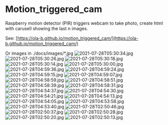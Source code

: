 # Motion_triggered_cam
Raspberry motion detector (PIR) triggers webcam to take photo, create html with carusell showing the last n images.

See: [https://ola-b.github.io/motion_triggered_cam/](https://ola-b.github.io/motion_triggered_cam/)


Or images in ./docs/images/*.jpg
![2021-07-28T05:30:34.jpg](https://github.com/Ola-B/motion_triggered_cam/blob/main/docs/images/2021-07-28T05:30:34.jpg "2021-07-28T05:30:34.jpg")
![2021-07-28T05:30:26.jpg](https://github.com/Ola-B/motion_triggered_cam/blob/main/docs/images/2021-07-28T05:30:26.jpg "2021-07-28T05:30:26.jpg")
![2021-07-28T05:30:18.jpg](https://github.com/Ola-B/motion_triggered_cam/blob/main/docs/images/2021-07-28T05:30:18.jpg "2021-07-28T05:30:18.jpg")
![2021-07-28T05:30:14.jpg](https://github.com/Ola-B/motion_triggered_cam/blob/main/docs/images/2021-07-28T05:30:14.jpg "2021-07-28T05:30:14.jpg")
![2021-07-28T05:30:00.jpg](https://github.com/Ola-B/motion_triggered_cam/blob/main/docs/images/2021-07-28T05:30:00.jpg "2021-07-28T05:30:00.jpg")
![2021-07-28T04:59:36.jpg](https://github.com/Ola-B/motion_triggered_cam/blob/main/docs/images/2021-07-28T04:59:36.jpg "2021-07-28T04:59:36.jpg")
![2021-07-28T04:59:24.jpg](https://github.com/Ola-B/motion_triggered_cam/blob/main/docs/images/2021-07-28T04:59:24.jpg "2021-07-28T04:59:24.jpg")
![2021-07-28T04:59:15.jpg](https://github.com/Ola-B/motion_triggered_cam/blob/main/docs/images/2021-07-28T04:59:15.jpg "2021-07-28T04:59:15.jpg")
![2021-07-28T04:59:07.jpg](https://github.com/Ola-B/motion_triggered_cam/blob/main/docs/images/2021-07-28T04:59:07.jpg "2021-07-28T04:59:07.jpg")
![2021-07-28T04:58:59.jpg](https://github.com/Ola-B/motion_triggered_cam/blob/main/docs/images/2021-07-28T04:58:59.jpg "2021-07-28T04:58:59.jpg")
![2021-07-28T04:58:51.jpg](https://github.com/Ola-B/motion_triggered_cam/blob/main/docs/images/2021-07-28T04:58:51.jpg "2021-07-28T04:58:51.jpg")
![2021-07-28T04:58:39.jpg](https://github.com/Ola-B/motion_triggered_cam/blob/main/docs/images/2021-07-28T04:58:39.jpg "2021-07-28T04:58:39.jpg")
![2021-07-28T04:58:31.jpg](https://github.com/Ola-B/motion_triggered_cam/blob/main/docs/images/2021-07-28T04:58:31.jpg "2021-07-28T04:58:31.jpg")
![2021-07-28T04:54:37.jpg](https://github.com/Ola-B/motion_triggered_cam/blob/main/docs/images/2021-07-28T04:54:37.jpg "2021-07-28T04:54:37.jpg")
![2021-07-28T04:54:30.jpg](https://github.com/Ola-B/motion_triggered_cam/blob/main/docs/images/2021-07-28T04:54:30.jpg "2021-07-28T04:54:30.jpg")
![2021-07-28T04:54:21.jpg](https://github.com/Ola-B/motion_triggered_cam/blob/main/docs/images/2021-07-28T04:54:21.jpg "2021-07-28T04:54:21.jpg")
![2021-07-28T04:54:13.jpg](https://github.com/Ola-B/motion_triggered_cam/blob/main/docs/images/2021-07-28T04:54:13.jpg "2021-07-28T04:54:13.jpg")
![2021-07-28T04:54:05.jpg](https://github.com/Ola-B/motion_triggered_cam/blob/main/docs/images/2021-07-28T04:54:05.jpg "2021-07-28T04:54:05.jpg")
![2021-07-28T04:53:58.jpg](https://github.com/Ola-B/motion_triggered_cam/blob/main/docs/images/2021-07-28T04:53:58.jpg "2021-07-28T04:53:58.jpg")
![2021-07-28T04:53:40.jpg](https://github.com/Ola-B/motion_triggered_cam/blob/main/docs/images/2021-07-28T04:53:40.jpg "2021-07-28T04:53:40.jpg")
![2021-07-28T02:50:46.jpg](https://github.com/Ola-B/motion_triggered_cam/blob/main/docs/images/2021-07-28T02:50:46.jpg "2021-07-28T02:50:46.jpg")
![2021-07-28T02:50:37.jpg](https://github.com/Ola-B/motion_triggered_cam/blob/main/docs/images/2021-07-28T02:50:37.jpg "2021-07-28T02:50:37.jpg")
![2021-07-28T02:50:28.jpg](https://github.com/Ola-B/motion_triggered_cam/blob/main/docs/images/2021-07-28T02:50:28.jpg "2021-07-28T02:50:28.jpg")
![2021-07-28T02:50:20.jpg](https://github.com/Ola-B/motion_triggered_cam/blob/main/docs/images/2021-07-28T02:50:20.jpg "2021-07-28T02:50:20.jpg")
![2021-07-28T02:50:13.jpg](https://github.com/Ola-B/motion_triggered_cam/blob/main/docs/images/2021-07-28T02:50:13.jpg "2021-07-28T02:50:13.jpg")
